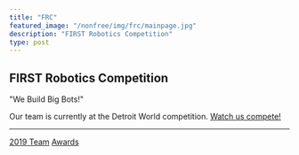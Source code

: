 ```yaml
---
title: "FRC"
featured_image: "/nonfree/img/frc/mainpage.jpg"
description: "FIRST Robotics Competition"
type: post
---
```


## FIRST Robotics Competition

"We Build Big Bots!"

Our team is currently at the Detroit World competition. [Watch us compete!](https://info.firstinspires.org/2019-detroit-frc)

----

[2019 Team](teams/2019)
[Awards](awards)
